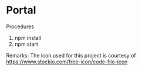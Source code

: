 # Portal   

Procedures
1. npm install
2. npm start

Remarks: The icon used for this project is courtesy of https://www.stockio.com/free-icon/code-filo-icon
